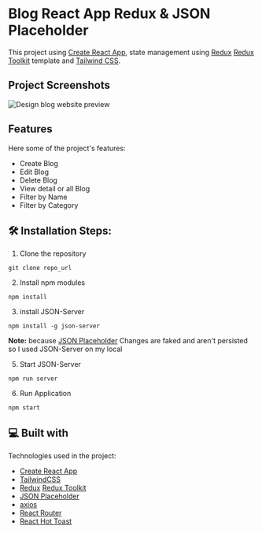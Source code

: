 # Blog React App Redux & JSON Placeholder

This project using [Create React App](https://github.com/facebook/create-react-app), state management using [Redux](https://redux.js.org/) [Redux Toolkit](https://redux-toolkit.js.org/) template and [Tailwind CSS](https://tailwindcss.com).

## Project Screenshots

![Design blog website preview](./src/assets/img/blog.png)

## Features

Here some of the project's features:

- Create Blog
- Edit Blog
- Delete Blog
- View detail or all Blog
- Filter by Name
- Filter by Category

## 🛠️ Installation Steps:

1. Clone the repository

```
git clone repo_url
```

2. Install npm modules

```
npm install
```

3. install JSON-Server

```
npm install -g json-server
```

**Note:** because [JSON Placeholder](https://jsonplaceholder.typicode.com/) Changes are faked and aren't persisted so I used JSON-Server on my local

5. Start JSON-Server

```
npm run server
```

6. Run Application

```
npm start
```

## 💻 Built with

Technologies used in the project:

- [Create React App](https://github.com/facebook/create-react-app)
- [TailwindCSS](https://tailwindcss.com/)
- [Redux](https://redux.js.org/) [Redux Toolkit](https://redux-toolkit.js.org/)
- [JSON Placeholder](https://jsonplaceholder.typicode.com/)
- [axios](https://axios-http.com/docs/intro)
- [React Router](https://reactrouter.com)
- [React Hot Toast](https://react-hot-toast.com)
